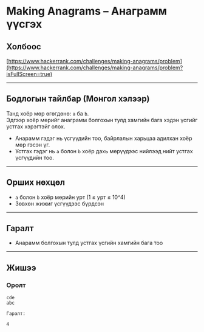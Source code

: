 # Making Anagrams – Анаграмм үүсгэх

## Холбоос

[https://www.hackerrank.com/challenges/making-anagrams/problem](https://www.hackerrank.com/challenges/making-anagrams/problem?isFullScreen=true)

---

## Бодлогын тайлбар (Монгол хэлээр)

Танд хоёр мөр өгөгдөнө: `a` ба `b`.  
Эдгээр хоёр мөрийг анаграмм болгохын тулд хамгийн бага хэдэн үсгийг устгах хэрэгтэйг олох.

- Анарамм гэдэг нь үсгүүдийн тоо, байрлалын харьцаа адилхан хоёр мөр гэсэн үг.
- Устгах гэдэг нь `a` болон `b` хоёр дахь мөрүүдээс нийлээд нийт устгах үсгүүдийн тоо.

---

## Орших нөхцөл

- `a` болон `b` хоёр мөрийн урт (1 ≤ урт ≤ 10^4)
- Зөвхөн жижиг үсгүүдээс бүрдсэн

---

## Гаралт

- Анарамм болгохын тулд устгах үсгийн хамгийн бага тоо

---

## Жишээ

### Оролт

```plaintext
cde
abc

Гаралт:

4